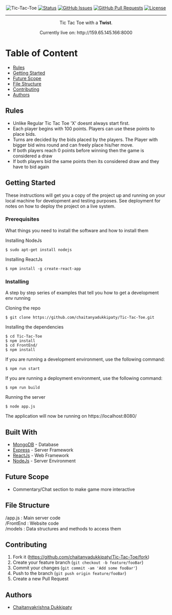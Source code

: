 <div align="center">

  ![Tic-Tac-Toe](https://imgur.com/kXrYcQr.png)
  [![Status](https://img.shields.io/badge/status-active-green.svg)]()
  [![GitHub Issues](https://img.shields.io/github/issues/chaitanyadukkipaty/LegoDoc.svg)](https://github.com/chaitanyadukkipaty/Tic-Tac-Toe/issues)
  [![GitHub Pull Requests](https://img.shields.io/github/issues-pr/chaitanyadukkipaty/LegoDoc.svg)](https://github.com/chaitanyadukkipaty/Tic-Tac-Toe/pulls)
  [![License](https://img.shields.io/badge/license-GNU-blue.svg)](LICENSE.md)

</div>

---

<p align="center">Tic Tac Toe with a <b>Twist</b>.</p>
<p align="center">Currently live on: http://159.65.145.166:8000</p>

# Table of Content
+ [Rules](#description)
+ [Getting Started](#getting_started)
+ [Future Scope](#future_scope)
+ [File Structure](#file_structure)
+ [Contributing](#contributing)
+ [Authors](#authors)

## Rules<a name="description"></a>
+ Unlike Regular Tic Tac Toe 'X' doesnt always start first.
+ Each player begins with 100 points. Players can use these points to place bids.
+ Turns are decided by the bids placed by the players. The Player with bigger bid wins round and can freely place his/her move.
+ If both players reach 0 points before winning then the game is considered a draw
+ If both players bid the same points then its considered draw and they have to bid again

## Getting Started<a name="getting_started"></a>

These instructions will get you a copy of the project up and running on your local machine for development and testing purposes. See deployment for notes on how to deploy the project on a live system.

### Prerequisites

What things you need to install the software and how to install them

Installing NodeJs
```
$ sudo apt-get install nodejs
```
Installing ReactJs
```
$ npm install -g create-react-app
```
### Installing

A step by step series of examples that tell you how to get a development env running

Cloning the repo
```
$ git clone https://github.com/chaitanyadukkipaty/Tic-Tac-Toe.git
```
Installing the dependencies
```
$ cd Tic-Tac-Toe
$ npm install
$ cd FrontEnd/
$ npm install
```
If you are running a development environment, use the following command:
```
$ npm run start 
```
If you are running a deployment environment, use the following command:
```
$ npm run build
```

Running the server
```
$ node app.js
```
The application will now be running on https://localhost:8080/

## Built With<a name="built_with"></a>
+ [MongoDB](https://www.mongodb.com/) - Database
+ [Express](https://expressjs.com/) - Server Framework
+ [ReactJs](https://reactjs.org/) - Web Framework
+ [NodeJs](https://nodejs.org/en/) - Server Environment


## Future Scope<a name="future_scope"></a>
+ Commentary/Chat section to make game more interactive

## File Structure <a name="file_structure"></a>
/app.js  : Main server code <br>
/FrontEnd  : Website code <br>
/models     : Data structures and methods to access them <br>

## Contributing<a name="contributing"></a>

1. Fork it (<https://github.com/chaitanyadukkipaty/Tic-Tac-Toe/fork>)
2. Create your feature branch (`git checkout -b feature/fooBar`)
3. Commit your changes (`git commit -am 'Add some fooBar'`)
4. Push to the branch (`git push origin feature/fooBar`)
5. Create a new Pull Request

## Authors<a name="authors"></a>
+ [Chaitanyakrishna Dukkipaty](https://github/chaitanyadukkipaty) <br>
